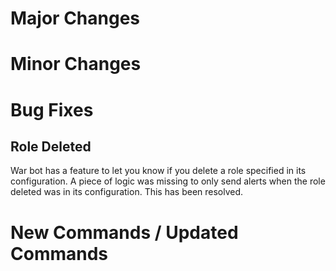 # Major Changes

# Minor Changes

# Bug Fixes

## Role Deleted

War bot has a feature to let you know if you delete a role specified in its configuration. A piece of logic was missing to only send alerts when the role deleted was in its configuration. This has been resolved.
# New Commands / Updated Commands
